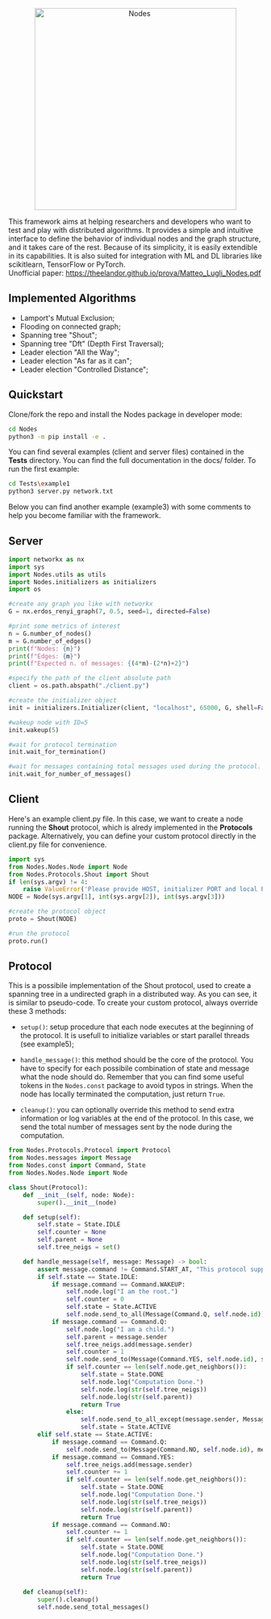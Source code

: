 <p align="center">
  <img src="https://theelandor.github.io/NodesLogo.JPG" alt="Nodes" width=400/>
</p>

This framework aims at helping researchers and developers who want to test and play with distributed algorithms.
It provides a simple and intuitive interface to define the
behavior of individual nodes and the graph structure, and it takes care of the rest. Because of its simplicity, it is easily extendible in its capabilities. It is also suited for integration with ML and DL libraries
like scikitlearn, TensorFlow or PyTorch.  
Unofficial paper: https://theelandor.github.io/prova/Matteo_Lugli_Nodes.pdf
## Implemented Algorithms
+ Lamport's Mutual Exclusion;
+ Flooding on connected graph;
+ Spanning tree "Shout";
+ Spanning tree "Dft" (Depth First Traversal);
+ Leader election "All the Way";
+ Leader election "As far as it can";
+ Leader election "Controlled Distance";
## Quickstart
Clone/fork the repo and install the Nodes package in developer mode:
```bash
cd Nodes
python3 -m pip install -e .
```
You can find several examples (client and server files) contained in the **Tests** directory. You can find the full documentation in the docs/ folder. To run the first example:
```bash
cd Tests\example1
python3 server.py network.txt
```
Below you can find another example (example3) with some comments to help you become
familiar with the framework.
## Server

```python
import networkx as nx
import sys
import Nodes.utils as utils
import Nodes.initializers as initializers
import os

#create any graph you like with networkx
G = nx.erdos_renyi_graph(7, 0.5, seed=1, directed=False)

#print some metrics of interest
n = G.number_of_nodes()
m = G.number_of_edges()
print(f"Nodes: {n}")
print(f"Edges: {m}")
print(f"Expected n. of messages: {(4*m)-(2*n)+2}")

#specify the path of the client absolute path
client = os.path.abspath("./client.py")

#create the initializer object
init = initializers.Initializer(client, "localhost", 65000, G, shell=False)

#wakeup node with ID=5
init.wakeup(5)

#wait for protocol termination
init.wait_for_termination()

#wait for messages containing total messages used during the protocol.
init.wait_for_number_of_messages()
```

## Client
Here's an example client.py file. In this case, we want to create a node running the **Shout** protocol, which is alredy implemented in the **Protocols** package. Alternatively, you can define your custom protocol directly in the client.py file for convenience.

```python
import sys
from Nodes.Nodes.Node import Node
from Nodes.Protocols.Shout import Shout
if len(sys.argv) != 4:
    raise ValueError('Please provide HOST, initializer PORT and local PORT NUMBER.')
NODE = Node(sys.argv[1], int(sys.argv[2]), int(sys.argv[3]))

#create the protocol object
proto = Shout(NODE)

#run the protocol
proto.run()
```

## Protocol
This is a possibile implementation of the Shout protocol, used to create a spanning tree in a undirected graph in a distributed way. As you can see, it is similar to pseudo-code.
To create your custom protocol, always override these 3 methods:

- ```setup()```: setup procedure that each node executes at the beginning of the        protocol. It is usefull to initialize variables or start parallel threads (see example5);

- ```handle_message()```: this method should be the core of the protocol. You have to specify for each possibile combination of state and message what the node should do. Remember that you can find some useful tokens in the ```Nodes.const``` package to avoid typos in strings.
When the node has locally terminated the computation, just return ```True```.

- ```cleanup()```: you can optionally override this method to send extra information or log variables at the end of the protocol. In this case, we send the total number of messages sent by the node during the computation.


```python
from Nodes.Protocols.Protocol import Protocol
from Nodes.messages import Message
from Nodes.const import Command, State
from Nodes.Nodes.Node import Node

class Shout(Protocol):
    def __init__(self, node: Node):
        super().__init__(node)

    def setup(self):
        self.state = State.IDLE        
        self.counter = None
        self.parent = None
        self.tree_neigs = set()

    def handle_message(self, message: Message) -> bool:
        assert message.command != Command.START_AT, "This protocol supports only 1 initiator."
        if self.state == State.IDLE:
            if message.command == Command.WAKEUP:                
                self.node.log("I am the root.")
                self.counter = 0
                self.state = State.ACTIVE
                self.node.send_to_all(Message(Command.Q, self.node.id))
            if message.command == Command.Q:
                self.node.log("I am a child.")
                self.parent = message.sender
                self.tree_neigs.add(message.sender)
                self.counter = 1
                self.node.send_to(Message(Command.YES, self.node.id), self.parent)
                if self.counter == len(self.node.get_neighbors()):
                    self.state = State.DONE
                    self.node.log("Computation Done.")
                    self.node.log(str(self.tree_neigs))
                    self.node.log(str(self.parent))
                    return True
                else:
                    self.node.send_to_all_except(message.sender, Message(Command.Q, self.node.id))
                    self.state = State.ACTIVE
        elif self.state == State.ACTIVE:
            if message.command == Command.Q:                
                self.node.send_to(Message(Command.NO, self.node.id), message.sender)
            if message.command == Command.YES:
                self.tree_neigs.add(message.sender)
                self.counter += 1
                if self.counter == len(self.node.get_neighbors()):
                    self.state = State.DONE
                    self.node.log("Computation Done.")
                    self.node.log(str(self.tree_neigs))
                    self.node.log(str(self.parent))
                    return True
            if message.command == Command.NO:
                self.counter += 1
                if self.counter == len(self.node.get_neighbors()):
                    self.state = State.DONE
                    self.node.log("Computation Done.")
                    self.node.log(str(self.tree_neigs))
                    self.node.log(str(self.parent))
                    return True
                
    def cleanup(self):
        super().cleanup()
        self.node.send_total_messages()
```
